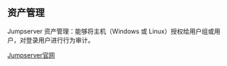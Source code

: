 ## 资产管理

Jumpserver 资产管理：能够将主机（Windows 或 Linux）授权给用户组或用户，对登录用户进行行为审计。

[Jumpserver官网](https://www.jumpserver.org/)

